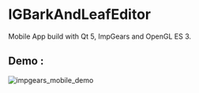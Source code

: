 # IGBarkAndLeafEditor
Mobile App build with Qt 5, ImpGears and OpenGL ES 3.

## Demo :

![impgears_mobile_demo](demo/ImpGearsMobileDemo.gif)
